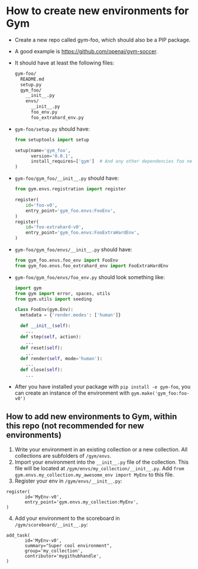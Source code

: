 # How to create new environments for Gym

* Create a new repo called gym-foo, which should also be a PIP package.

* A good example is https://github.com/openai/gym-soccer.

* It should have at least the following files:
  ```sh
  gym-foo/
    README.md
    setup.py
    gym_foo/
      __init__.py
      envs/
        __init__.py
        foo_env.py
        foo_extrahard_env.py
  ```

* `gym-foo/setup.py` should have:

  ```python
  from setuptools import setup

  setup(name='gym_foo',
        version='0.0.1',
        install_requires=['gym']  # And any other dependencies foo needs
  )
  ```

* `gym-foo/gym_foo/__init__.py` should have:
  ```python
  from gym.envs.registration import register

  register(
      id='foo-v0',
      entry_point='gym_foo.envs:FooEnv',
  )
  register(
      id='foo-extrahard-v0',
      entry_point='gym_foo.envs:FooExtraHardEnv',
  )
  ```

* `gym-foo/gym_foo/envs/__init__.py` should have:
  ```python
  from gym_foo.envs.foo_env import FooEnv
  from gym_foo.envs.foo_extrahard_env import FooExtraHardEnv
  ```

* `gym-foo/gym_foo/envs/foo_env.py` should look something like:
  ```python
  import gym
  from gym import error, spaces, utils
  from gym.utils import seeding

  class FooEnv(gym.Env):
    metadata = {'render.modes': ['human']}

    def __init__(self):
      ...
    def step(self, action):
      ...
    def reset(self):
      ...
    def render(self, mode='human'):
      ...
    def close(self):
      ...
  ```

* After you have installed your package with `pip install -e gym-foo`, you can create an instance of the environment with `gym.make('gym_foo:foo-v0')`

## How to add new environments to Gym, within this repo (not recommended for new environments)

1. Write your environment in an existing collection or a new collection. All collections are subfolders of `/gym/envs`.
2. Import your environment into the `__init__.py` file of the collection. This file will be located at `/gym/envs/my_collection/__init__.py`. Add `from gym.envs.my_collection.my_awesome_env import MyEnv` to this file.
3. Register your env in `/gym/envs/__init__.py`:

 ```
register(
		id='MyEnv-v0',
		entry_point='gym.envs.my_collection:MyEnv',
)
```

4. Add your environment to the scoreboard in `/gym/scoreboard/__init__.py`:

 ```
add_task(
		id='MyEnv-v0',
		summary="Super cool environment",
		group='my_collection',
		contributor='mygithubhandle',
)
```
